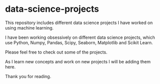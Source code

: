 # data-science-projects
This repository includes different data science projects I have worked on using machine learning.

I have been working obsessively on different data science projects, which use Python, Numpy, Pandas, Scipy, Seaborn, Matplotlib and Scikit Learn.

Please feel free to check out some of the projects.

As I learn new concepts and work on new projects I will be adding them here.

Thank you for reading.
